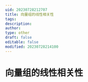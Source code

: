 ```yaml
---
uid: 20230728212707
title: 向量组的线性相关性
tags: 
description: 
author: 
type: other
draft: false
editable: false
modified: 20230728214100
---
```


# 向量组的线性相关性